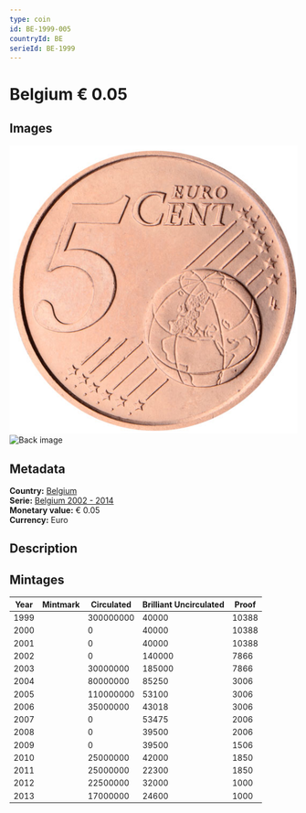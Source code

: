 ```yaml
---
type: coin
id: BE-1999-005
countryId: BE
serieId: BE-1999
---
```


# Belgium € 0.05

## Images

![Front image](../../../img/common-2002-005.png) ![Back image](img/belgium-1999-005.png)

## Metadata

**Country:** [Belgium](../index.md)\
**Serie:** [Belgium 2002 - 2014](index.md)\
**Monetary value:** € 0.05\
**Currency:** Euro

## Description


## Mintages

| Year | Mintmark | Circulated | Brilliant Uncirculated | Proof |
| ---- | -------- | ---------- | ---------------------- | ----- |
| 1999 |  | 300000000| 40000 | 10388 |
| 2000 |  | 0| 40000 | 10388 |
| 2001 |  | 0| 40000 | 10388 |
| 2002 |  | 0| 140000 | 7866 |
| 2003 |  | 30000000| 185000 | 7866 |
| 2004 |  | 80000000| 85250 | 3006 |
| 2005 |  | 110000000| 53100 | 3006 |
| 2006 |  | 35000000| 43018 | 3006 |
| 2007 |  | 0| 53475 | 2006 |
| 2008 |  | 0| 39500 | 2006 |
| 2009 |  | 0| 39500 | 1506 |
| 2010 |  | 25000000| 42000 | 1850 |
| 2011 |  | 25000000| 22300 | 1850 |
| 2012 |  | 22500000| 32000 | 1000 |
| 2013 |  | 17000000| 24600 | 1000 |
